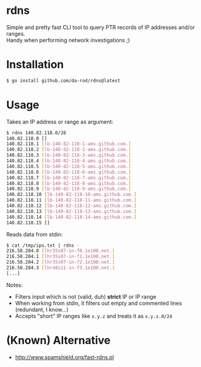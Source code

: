 # rdns

Simple and pretty fast CLI tool to query PTR records of IP addresses and/or ranges.  
Handy when performing network investigations ;)

# Installation

```bash
$ go install github.com/da-rod/rdns@latest
```

# Usage

Takes an IP address or range as argument:

```bash
$ rdns 140.82.118.0/28
140.82.118.0 []
140.82.118.1 [lb-140-82-118-1-ams.github.com.]
140.82.118.2 [lb-140-82-118-2-ams.github.com.]
140.82.118.3 [lb-140-82-118-3-ams.github.com.]
140.82.118.4 [lb-140-82-118-4-ams.github.com.]
140.82.118.5 [lb-140-82-118-5-ams.github.com.]
140.82.118.6 [lb-140-82-118-6-ams.github.com.]
140.82.118.7 [lb-140-82-118-7-ams.github.com.]
140.82.118.8 [lb-140-82-118-8-ams.github.com.]
140.82.118.9 [lb-140-82-118-9-ams.github.com.]
140.82.118.10 [lb-140-82-118-10-ams.github.com.]
140.82.118.11 [lb-140-82-118-11-ams.github.com.]
140.82.118.12 [lb-140-82-118-12-ams.github.com.]
140.82.118.13 [lb-140-82-118-13-ams.github.com.]
140.82.118.14 [lb-140-82-118-14-ams.github.com.]
140.82.118.15 []
```

Reads data from stdin:

```bash
$ cat /tmp/ips.txt | rdns -
216.58.204.0 [lhr35s07-in-f0.1e100.net.]
216.58.204.1 [lhr35s07-in-f1.1e100.net.]
216.58.204.2 [lhr35s07-in-f2.1e100.net.]
216.58.204.3 [lhr48s21-in-f3.1e100.net.]
[...]
```

Notes:

* Filters input which is not (valid, duh) **strict** IP or IP range
* When working from stdin, it filters out empty and commented lines (redundant, I know...)
* Accepts "short" IP ranges like `x.y.z` and treats it as `x.y.z.0/24`

# (Known) Alternative

* http://www.spamshield.org/fast-rdns.pl
